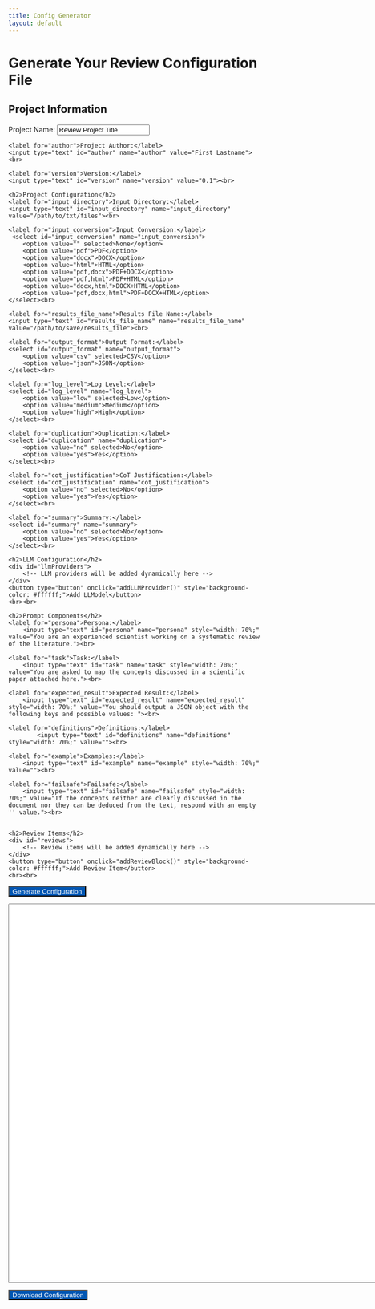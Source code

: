 ```yaml
---
title: Config Generator
layout: default
---
```


# Generate Your Review Configuration File

<form id="configForm">
    <h2>Project Information</h2>
    <label for="name">Project Name:</label>
    <input type="text" id="name" name="name" value="Review Project Title"><br>

    <label for="author">Project Author:</label>
    <input type="text" id="author" name="author" value="First Lastname"><br>

    <label for="version">Version:</label>
    <input type="text" id="version" name="version" value="0.1"><br>

    <h2>Project Configuration</h2>
    <label for="input_directory">Input Directory:</label>
    <input type="text" id="input_directory" name="input_directory" value="/path/to/txt/files"><br>

    <label for="input_conversion">Input Conversion:</label>
     <select id="input_conversion" name="input_conversion">
        <option value="" selected>None</option>
        <option value="pdf">PDF</option>
        <option value="docx">DOCX</option>
        <option value="html">HTML</option>
        <option value="pdf,docx">PDF+DOCX</option>
        <option value="pdf,html">PDF+HTML</option>
        <option value="docx,html">DOCX+HTML</option>
        <option value="pdf,docx,html">PDF+DOCX+HTML</option>
    </select><br>

    <label for="results_file_name">Results File Name:</label>
    <input type="text" id="results_file_name" name="results_file_name" value="/path/to/save/results_file"><br>

    <label for="output_format">Output Format:</label>
    <select id="output_format" name="output_format">
        <option value="csv" selected>CSV</option>
        <option value="json">JSON</option>
    </select><br>

    <label for="log_level">Log Level:</label>
    <select id="log_level" name="log_level">
        <option value="low" selected>Low</option>
        <option value="medium">Medium</option>
        <option value="high">High</option>
    </select><br>

    <label for="duplication">Duplication:</label>
    <select id="duplication" name="duplication">
        <option value="no" selected>No</option>
        <option value="yes">Yes</option>
    </select><br>

    <label for="cot_justification">CoT Justification:</label>
    <select id="cot_justification" name="cot_justification">
        <option value="no" selected>No</option>
        <option value="yes">Yes</option>
    </select><br>

    <label for="summary">Summary:</label>
    <select id="summary" name="summary">
        <option value="no" selected>No</option>
        <option value="yes">Yes</option>
    </select><br>

    <h2>LLM Configuration</h2>
    <div id="llmProviders">
        <!-- LLM providers will be added dynamically here -->
    </div>
    <button type="button" onclick="addLLMProvider()" style="background-color: #ffffff;">Add LLModel</button>
    <br><br>

    <h2>Prompt Components</h2>
    <label for="persona">Persona:</label>
        <input type="text" id="persona" name="persona" style="width: 70%;" value="You are an experienced scientist working on a systematic review of the literature."><br>

    <label for="task">Task:</label>
        <input type="text" id="task" name="task" style="width: 70%;" value="You are asked to map the concepts discussed in a scientific paper attached here."><br>

    <label for="expected_result">Expected Result:</label>
        <input type="text" id="expected_result" name="expected_result" style="width: 70%;" value="You should output a JSON object with the following keys and possible values: "><br>

    <label for="definitions">Definitions:</label>
            <input type="text" id="definitions" name="definitions" style="width: 70%;" value=""><br>

    <label for="example">Examples:</label>
        <input type="text" id="example" name="example" style="width: 70%;" value=""><br>

    <label for="failsafe">Failsafe:</label>
        <input type="text" id="failsafe" name="failsafe" style="width: 70%;" value="If the concepts neither are clearly discussed in the document nor they can be deduced from the text, respond with an empty '' value."><br>


    <h2>Review Items</h2>
    <div id="reviews">
        <!-- Review items will be added dynamically here -->
    </div>
    <button type="button" onclick="addReviewBlock()" style="background-color: #ffffff;">Add Review Item</button>
    <br><br>

</form>

<button type="button" id="generateConfigButton" style="background-color: #0056b3; color: #ffffff;">Generate Configuration</button>

<textarea id="configOutput" rows="50" cols="140"></textarea>

<button type="button" id="downloadButton" style="background-color: #0056b3; color: #ffffff;">Download Configuration</button>

<script src="assets/js/tomlGenerator.js"></script>



